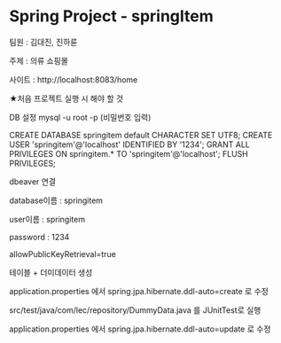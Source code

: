 # Spring Project - springItem

팀원 : 김대진, 진하륜

주제 : 의류 쇼핑몰

사이트 : http://localhost:8083/home

★처음 프로젝트 실행 시 해야 할 것

DB 설정 mysql -u root -p (비밀번호 입력)

  CREATE DATABASE springitem default CHARACTER SET UTF8;
  CREATE USER 'springitem'@'localhost' IDENTIFIED BY '1234';
  GRANT ALL PRIVILEGES ON springitem.* TO 'springitem'@'localhost';
  FLUSH PRIVILEGES;

dbeaver 연결

  database이름 : springitem
  
  user이름 : springitem
  
  password : 1234

  allowPublicKeyRetrieval=true

테이블 + 더미데이터 생성

  application.properties 에서 spring.jpa.hibernate.ddl-auto=create 로 수정
  
  src/test/java/com/lec/repository/DummyData.java 를 JUnitTest로 실행
  
  application.properties 에서 spring.jpa.hibernate.ddl-auto=update 로 수정
